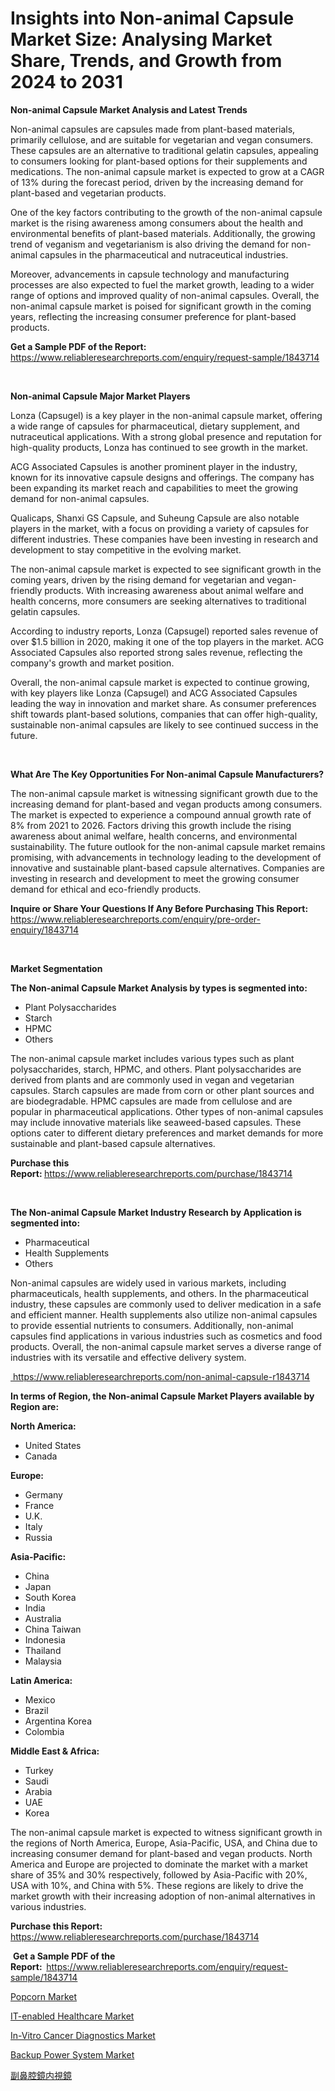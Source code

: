 <p><h1>Insights into Non-animal Capsule Market Size: Analysing Market Share, Trends, and Growth from 2024 to 2031</h1></p><p><strong>Non-animal Capsule Market Analysis and Latest Trends</strong></p>
<p><p>Non-animal capsules are capsules made from plant-based materials, primarily cellulose, and are suitable for vegetarian and vegan consumers. These capsules are an alternative to traditional gelatin capsules, appealing to consumers looking for plant-based options for their supplements and medications. The non-animal capsule market is expected to grow at a CAGR of 13% during the forecast period, driven by the increasing demand for plant-based and vegetarian products.</p><p>One of the key factors contributing to the growth of the non-animal capsule market is the rising awareness among consumers about the health and environmental benefits of plant-based materials. Additionally, the growing trend of veganism and vegetarianism is also driving the demand for non-animal capsules in the pharmaceutical and nutraceutical industries.</p><p>Moreover, advancements in capsule technology and manufacturing processes are also expected to fuel the market growth, leading to a wider range of options and improved quality of non-animal capsules. Overall, the non-animal capsule market is poised for significant growth in the coming years, reflecting the increasing consumer preference for plant-based products.</p></p>
<p><strong>Get a Sample PDF of the Report:&nbsp;</strong> <a href="https://www.reliableresearchreports.com/enquiry/request-sample/1843714">https://www.reliableresearchreports.com/enquiry/request-sample/1843714</a></p>
<p>&nbsp;</p>
<p><strong>Non-animal Capsule Major Market Players</strong></p>
<p><p>Lonza (Capsugel) is a key player in the non-animal capsule market, offering a wide range of capsules for pharmaceutical, dietary supplement, and nutraceutical applications. With a strong global presence and reputation for high-quality products, Lonza has continued to see growth in the market. </p><p>ACG Associated Capsules is another prominent player in the industry, known for its innovative capsule designs and offerings. The company has been expanding its market reach and capabilities to meet the growing demand for non-animal capsules.</p><p>Qualicaps, Shanxi GS Capsule, and Suheung Capsule are also notable players in the market, with a focus on providing a variety of capsules for different industries. These companies have been investing in research and development to stay competitive in the evolving market.</p><p>The non-animal capsule market is expected to see significant growth in the coming years, driven by the rising demand for vegetarian and vegan-friendly products. With increasing awareness about animal welfare and health concerns, more consumers are seeking alternatives to traditional gelatin capsules.</p><p>According to industry reports, Lonza (Capsugel) reported sales revenue of over $1.5 billion in 2020, making it one of the top players in the market. ACG Associated Capsules also reported strong sales revenue, reflecting the company's growth and market position.</p><p>Overall, the non-animal capsule market is expected to continue growing, with key players like Lonza (Capsugel) and ACG Associated Capsules leading the way in innovation and market share. As consumer preferences shift towards plant-based solutions, companies that can offer high-quality, sustainable non-animal capsules are likely to see continued success in the future.</p></p>
<p>&nbsp;</p>
<p><strong>What Are The Key Opportunities For Non-animal Capsule Manufacturers?</strong></p>
<p><p>The non-animal capsule market is witnessing significant growth due to the increasing demand for plant-based and vegan products among consumers. The market is expected to experience a compound annual growth rate of 8% from 2021 to 2026. Factors driving this growth include the rising awareness about animal welfare, health concerns, and environmental sustainability. The future outlook for the non-animal capsule market remains promising, with advancements in technology leading to the development of innovative and sustainable plant-based capsule alternatives. Companies are investing in research and development to meet the growing consumer demand for ethical and eco-friendly products.</p></p>
<p><strong>Inquire or Share Your Questions If Any Before Purchasing This Report:</strong> <a href="https://www.reliableresearchreports.com/enquiry/pre-order-enquiry/1843714">https://www.reliableresearchreports.com/enquiry/pre-order-enquiry/1843714</a></p>
<p>&nbsp;</p>
<p><strong>Market Segmentation</strong></p>
<p><strong>The Non-animal Capsule Market Analysis by types is segmented into:</strong></p>
<p><ul><li>Plant Polysaccharides</li><li>Starch</li><li>HPMC</li><li>Others</li></ul></p>
<p><p>The non-animal capsule market includes various types such as plant polysaccharides, starch, HPMC, and others. Plant polysaccharides are derived from plants and are commonly used in vegan and vegetarian capsules. Starch capsules are made from corn or other plant sources and are biodegradable. HPMC capsules are made from cellulose and are popular in pharmaceutical applications. Other types of non-animal capsules may include innovative materials like seaweed-based capsules. These options cater to different dietary preferences and market demands for more sustainable and plant-based capsule alternatives.</p></p>
<p><strong>Purchase this Report:&nbsp;</strong><a href="https://www.reliableresearchreports.com/purchase/1843714">https://www.reliableresearchreports.com/purchase/1843714</a></p>
<p>&nbsp;</p>
<p><strong>The Non-animal Capsule Market Industry Research by Application is segmented into:</strong></p>
<p><ul><li>Pharmaceutical</li><li>Health Supplements</li><li>Others</li></ul></p>
<p><p>Non-animal capsules are widely used in various markets, including pharmaceuticals, health supplements, and others. In the pharmaceutical industry, these capsules are commonly used to deliver medication in a safe and efficient manner. Health supplements also utilize non-animal capsules to provide essential nutrients to consumers. Additionally, non-animal capsules find applications in various industries such as cosmetics and food products. Overall, the non-animal capsule market serves a diverse range of industries with its versatile and effective delivery system.</p></p>
<p><a href="https://www.reliableresearchreports.com/non-animal-capsule-r1843714">&nbsp;https://www.reliableresearchreports.com/non-animal-capsule-r1843714</a></p>
<p><strong>In terms of Region, the Non-animal Capsule Market Players available by Region are:</strong></p>
<p>
    <p> <strong> North America: </strong>
        <ul>
            <li>United States</li>
            <li>Canada</li>
        </ul>
        </p> 
    <p> <strong> Europe: </strong>
        <ul>
            <li>Germany</li>
            <li>France</li>
            <li>U.K.</li>
            <li>Italy</li>
            <li>Russia</li>
        </ul>
        </p> 
    <p> <strong> Asia-Pacific: </strong>
        <ul>
            <li>China</li>
            <li>Japan</li>
            <li>South Korea</li>
            <li>India</li>
            <li>Australia</li>
            <li>China Taiwan</li>
            <li>Indonesia</li>
            <li>Thailand</li>
            <li>Malaysia</li>
        </ul>
        </p> 
    <p> <strong> Latin America: </strong>
        <ul>
            <li>Mexico</li>
            <li>Brazil</li>
            <li>Argentina Korea</li>
            <li>Colombia</li>
        </ul>
        </p> 
    <p> <strong> Middle East & Africa: </strong>
        <ul>
            <li>Turkey</li>
            <li>Saudi</li>
            <li>Arabia</li>
            <li>UAE</li>
            <li>Korea</li>
        </ul>
    </p>
    </p>
<p><p>The non-animal capsule market is expected to witness significant growth in the regions of North America, Europe, Asia-Pacific, USA, and China due to increasing consumer demand for plant-based and vegan products. North America and Europe are projected to dominate the market with a market share of 35% and 30% respectively, followed by Asia-Pacific with 20%, USA with 10%, and China with 5%. These regions are likely to drive the market growth with their increasing adoption of non-animal alternatives in various industries.</p></p>
<p><strong>Purchase this Report: </strong><a href="https://www.reliableresearchreports.com/purchase/1843714">https://www.reliableresearchreports.com/purchase/1843714</a></p>
<p>&nbsp;<strong>Get a Sample PDF of the Report:&nbsp;&nbsp;</strong><a href="https://www.reliableresearchreports.com/enquiry/request-sample/1843714">https://www.reliableresearchreports.com/enquiry/request-sample/1843714</a></p>
<p><strong></strong></p>
<p><p><a href="https://www.linkedin.com/pulse/popcorn-market-size-growth-trends-statistics-forecasts-t5o5f?trackingId=5%2FfCaJ5oSO%2BPlsz7FzpQyQ%3D%3D">Popcorn Market</a></p><p><a href="https://github.com/hrhzhypq19/Market-Research-Report-List-1/blob/main/it-enabled-healthcare-market.md">IT-enabled Healthcare Market</a></p><p><a href="https://github.com/LarryPearsongXXfvf/Market-Research-Report-List-1/blob/main/in-vitro-cancer-diagnostics-market.md">In-Vitro Cancer Diagnostics Market</a></p><p><a href="https://www.linkedin.com/pulse/global-backup-power-system-market-size-trends-analysis-regional-wk5ke?trackingId=A9eRetbkS5em9%2Fao6IO%2Few%3D%3D">Backup Power System Market</a></p><p><a href="https://medium.com/@skylarreilly36/%E6%AC%A1%E3%81%AE%E6%96%87%E7%AB%A0%E3%82%92%E6%97%A5%E6%9C%AC%E8%AA%9E%E3%81%AB%E7%BF%BB%E8%A8%B3%E3%81%97%E3%81%A6%E3%81%8F%E3%81%A0%E3%81%95%E3%81%84-175%E3%83%9A%E3%83%BC%E3%82%B8%E3%81%A7%E3%82%AB%E3%83%90%E3%83%BC%E3%81%95%E3%82%8C%E3%81%A6%E3%81%84%E3%82%8B-exploring-sinuscope-endoscopes-market-dynamics-global-trends-4b5996addc47">副鼻腔鏡内視鏡</a></p></p>